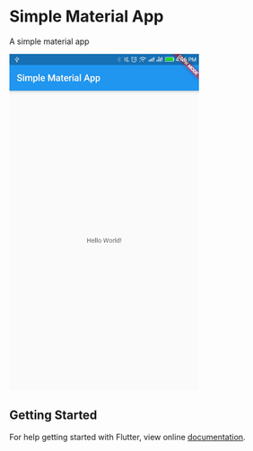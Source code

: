 # Simple Material App

A simple material app

<img src="demo_img.jpg" height="600em" />


## Getting Started

For help getting started with Flutter, view online [documentation](http://flutter.dev/).